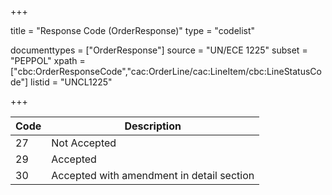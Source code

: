 +++

title = "Response Code (OrderResponse)"
type = "codelist"

documenttypes = ["OrderResponse"]
source = "UN/ECE 1225"
subset = "PEPPOL"
xpath = ["cbc:OrderResponseCode","cac:OrderLine/cac:LineItem/cbc:LineStatusCode"]
listid = "UNCL1225"

+++

| Code | Description                               |
| ---- | ----------------------------------------- |
| 27   | Not Accepted                              |
| 29   | Accepted                                  |
| 30   | Accepted with amendment in detail section |
